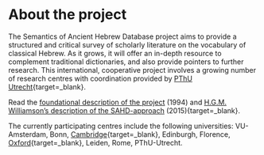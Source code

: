 # About the project

The Semantics of Ancient Hebrew Database project aims to provide a structured and critical survey of scholarly literature on the vocabulary of classical Hebrew. As it grows, it will offer an in-depth resource to complement traditional dictionaries, and also provide pointers to further research. This international, cooperative project involves a growing number of research centres with coordination provided by
[PThU Utrecht](http://pthu.nl/){target=_blank}.

Read the  [foundational description of the project](store/project_description.md) (1994) and [H.G.M. Williamson’s description of the SAHD-approach](pdfs/Williamson-Semantics_and_Lexicography.pdf) (2015){target=_blank}.

The currently participating centres include the following universities: VU-Amsterdam, Bonn, 
[Cambridge](https://www.sahd.divinity.cam.ac.uk/){target=_blank}, 
Edinburgh, Florence, 
[Oxford](https://www.orinst.ox.ac.uk/semantics-ancient-hebrew-database-sahd){target=_blank}, 
Leiden, Rome, PThU-Utrecht.
